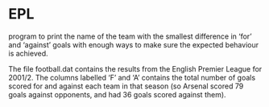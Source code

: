 # EPL
program to print the name of the team with the smallest difference in ‘for’ and ‘against’ goals with enough ways to make sure the expected behaviour is achieved.

The file football.dat contains the results from the English Premier League for 2001/2. The columns labelled ‘F’ and ‘A’ contains the total number of goals scored for and against each team in that season 
(so Arsenal scored 79 goals against opponents, and had 36 goals scored against them).
